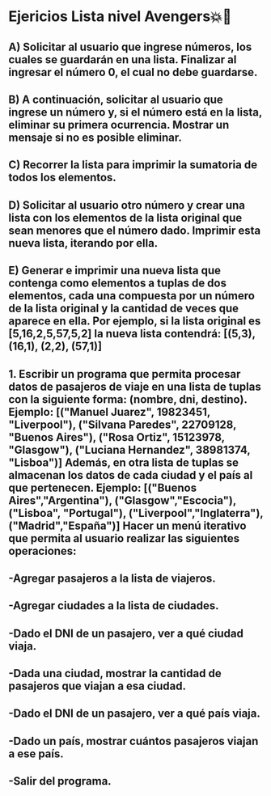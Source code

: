 # Ejericios Lista nivel Avengers💥🚀

## A) Solicitar al usuario que ingrese números, los cuales se guardarán en una lista. Finalizar al ingresar el número 0, el cual no debe guardarse.
## B) A continuación, solicitar al usuario que ingrese un número y, si el número está en la lista, eliminar su primera ocurrencia. Mostrar un mensaje si no es posible eliminar.
## C) Recorrer la lista para imprimir la sumatoria de todos los elementos.
## D) Solicitar al usuario otro número y crear una lista con los elementos de la lista original que sean menores que el número dado. Imprimir esta nueva lista, iterando por ella.
## E) Generar e imprimir una nueva lista que contenga como elementos a tuplas de dos elementos, cada una compuesta por un número de la lista original y la cantidad de veces que aparece en ella. Por ejemplo, si la lista original es [5,16,2,5,57,5,2] la nueva lista contendrá: [(5,3), (16,1), (2,2), (57,1)]

## 1. Escribir un programa que permita procesar datos de pasajeros de viaje en una lista de tuplas con la siguiente forma: (nombre, dni, destino). Ejemplo: [("Manuel Juarez", 19823451, "Liverpool"), ("Silvana Paredes", 22709128, "Buenos Aires"), ("Rosa Ortiz", 15123978, "Glasgow"), ("Luciana Hernandez", 38981374, "Lisboa")] Además, en otra lista de tuplas se almacenan los datos de cada ciudad y el país al que pertenecen. Ejemplo: [("Buenos Aires","Argentina"), ("Glasgow","Escocia"), ("Lisboa", "Portugal"), ("Liverpool","Inglaterra"), ("Madrid","España")] Hacer un menú iterativo que permita al usuario realizar las siguientes operaciones:
## -Agregar pasajeros a la lista de viajeros.
## -Agregar ciudades a la lista de ciudades.
## -Dado el DNI de un pasajero, ver a qué ciudad viaja.
## -Dada una ciudad, mostrar la cantidad de pasajeros que viajan a esa ciudad.
## -Dado el DNI de un pasajero, ver a qué país viaja.
## -Dado un país, mostrar cuántos pasajeros viajan a ese país.
## -Salir del programa.